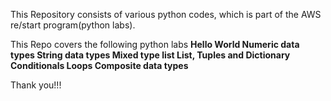 This Repository consists of various python codes, which is part of the AWS re/start program(python labs). 

This Repo covers the following python labs 
        **Hello World
        Numeric data types
        String data types 
        Mixed type list 
        List, Tuples and Dictionary
        Conditionals 
        Loops 
        Composite data types** 

Thank you!!!
